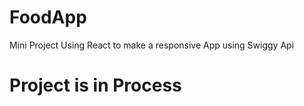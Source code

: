 # FoodApp
Mini Project Using React to make a responsive App using Swiggy Api

<h1>Project is in Process</h1>

